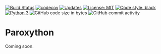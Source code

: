 [![Build Status](https://travis-ci.com/laowantong/paroxython.svg?branch=master)](https://travis-ci.com/laowantong/paroxython)
[![codecov](https://img.shields.io/codecov/c/github/laowantong/paroxython/master)](https://codecov.io/gh/laowantong/paroxython)
[![Updates](https://pyup.io/repos/github/laowantong/paroxython/shield.svg)](https://pyup.io/repos/github/laowantong/paroxython/)
[![License: MIT](https://img.shields.io/badge/License-MIT-yellow.svg)](https://opensource.org/licenses/MIT)
[![Code style: black](https://img.shields.io/badge/code%20style-black-000000.svg)](https://github.com/psf/black)
[![Python 3](https://pyup.io/repos/github/laowantong/paroxython/python-3-shield.svg)](https://pyup.io/repos/github/laowantong/paroxython/)
![GitHub code size in bytes](https://img.shields.io/github/languages/code-size/laowantong/paroxython)
![GitHub commit activity](https://img.shields.io/github/commit-activity/m/laowantong/paroxython)

# Paroxython

Coming soon.
